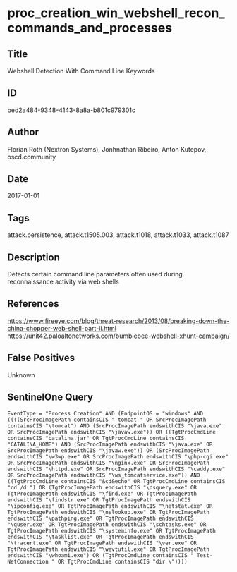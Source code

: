 # proc_creation_win_webshell_recon_commands_and_processes

## Title
Webshell Detection With Command Line Keywords

## ID
bed2a484-9348-4143-8a8a-b801c979301c

## Author
Florian Roth (Nextron Systems), Jonhnathan Ribeiro, Anton Kutepov, oscd.community

## Date
2017-01-01

## Tags
attack.persistence, attack.t1505.003, attack.t1018, attack.t1033, attack.t1087

## Description
Detects certain command line parameters often used during reconnaissance activity via web shells

## References
https://www.fireeye.com/blog/threat-research/2013/08/breaking-down-the-china-chopper-web-shell-part-ii.html
https://unit42.paloaltonetworks.com/bumblebee-webshell-xhunt-campaign/

## False Positives
Unknown

## SentinelOne Query
```
EventType = "Process Creation" AND (EndpointOS = "windows" AND ((((SrcProcImagePath containsCIS "-tomcat-" OR SrcProcImagePath containsCIS "\tomcat") AND (SrcProcImagePath endswithCIS "\java.exe" OR SrcProcImagePath endswithCIS "\javaw.exe")) OR ((TgtProcCmdLine containsCIS "catalina.jar" OR TgtProcCmdLine containsCIS "CATALINA_HOME") AND (SrcProcImagePath endswithCIS "\java.exe" OR SrcProcImagePath endswithCIS "\javaw.exe")) OR (SrcProcImagePath endswithCIS "\w3wp.exe" OR SrcProcImagePath endswithCIS "\php-cgi.exe" OR SrcProcImagePath endswithCIS "\nginx.exe" OR SrcProcImagePath endswithCIS "\httpd.exe" OR SrcProcImagePath endswithCIS "\caddy.exe" OR SrcProcImagePath endswithCIS "\ws_tomcatservice.exe")) AND ((TgtProcCmdLine containsCIS "&cd&echo" OR TgtProcCmdLine containsCIS "cd /d ") OR (TgtProcImagePath endswithCIS "\dsquery.exe" OR TgtProcImagePath endswithCIS "\find.exe" OR TgtProcImagePath endswithCIS "\findstr.exe" OR TgtProcImagePath endswithCIS "\ipconfig.exe" OR TgtProcImagePath endswithCIS "\netstat.exe" OR TgtProcImagePath endswithCIS "\nslookup.exe" OR TgtProcImagePath endswithCIS "\pathping.exe" OR TgtProcImagePath endswithCIS "\quser.exe" OR TgtProcImagePath endswithCIS "\schtasks.exe" OR TgtProcImagePath endswithCIS "\systeminfo.exe" OR TgtProcImagePath endswithCIS "\tasklist.exe" OR TgtProcImagePath endswithCIS "\tracert.exe" OR TgtProcImagePath endswithCIS "\ver.exe" OR TgtProcImagePath endswithCIS "\wevtutil.exe" OR TgtProcImagePath endswithCIS "\whoami.exe") OR (TgtProcCmdLine containsCIS " Test-NetConnection " OR TgtProcCmdLine containsCIS "dir \"))))

```